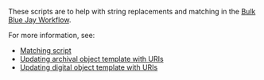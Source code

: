 These scripts are to help with string replacements and matching in the [Bulk Blue Jay Workflow](https://mjanowiecki.github.io/bulk-blue-jay-docs/).

For more information, see:

- [Matching script](https://mjanowiecki.github.io/bulk-blue-jay-docs/python-scripts/matching-names/)
- [Updating archival object template with URIs](https://mjanowiecki.github.io/bulk-blue-jay-docs/workflow/7-update-archival-objects/)
- [Updating digital object template with URIs](https://mjanowiecki.github.io/bulk-blue-jay-docs/workflow/9-update-digital-objects/)
